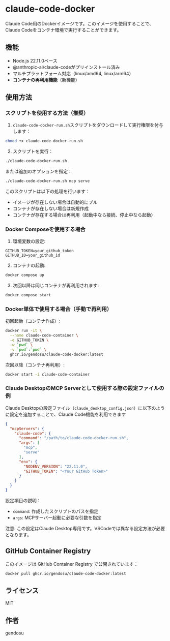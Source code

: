 # claude-code-docker

Claude Code用のDockerイメージです。このイメージを使用することで、Claude Codeをコンテナ環境で実行することができます。

## 機能

- Node.js 22.11.0ベース
- @anthropic-ai/claude-codeがプリインストール済み
- マルチプラットフォーム対応（linux/amd64, linux/arm64）
- **コンテナの再利用機能**（新機能）

## 使用方法

### スクリプトを使用する方法（推奨）

1. `claude-code-docker-run.sh`スクリプトをダウンロードして実行権限を付与します：
```bash
chmod +x claude-code-docker-run.sh
```

2. スクリプトを実行：
```bash
./claude-code-docker-run.sh
```
または追加のオプションを指定：
```bash
./claude-code-docker-run.sh mcp serve
```

このスクリプトは以下の処理を行います：
- イメージが存在しない場合は自動的にプル
- コンテナが存在しない場合は新規作成
- コンテナが存在する場合は再利用（起動中なら接続、停止中なら起動）

### Docker Composeを使用する場合

1. 環境変数の設定:
```env
GITHUB_TOKEN=your_github_token
GITHUB_ID=your_github_id
```

2. コンテナの起動:
```bash
docker compose up
```

3. 次回以降は同じコンテナが再利用されます:
```bash
docker compose start
```

### Docker単体で使用する場合（手動で再利用）

初回起動（コンテナ作成）:
```bash
docker run -it \
  --name claude-code-container \
  -e GITHUB_TOKEN \
  -w `pwd` \
  -v `pwd`:`pwd` \
  ghcr.io/gendosu/claude-code-docker:latest
```

次回以降（コンテナ再利用）:
```bash
docker start -i claude-code-container
```

### Claude DesktopのMCP Serverとして使用する際の設定ファイルの例

Claude Desktopの設定ファイル（`claude_desktop_config.json`）に以下のように設定を追加することで、Claude Code機能を利用できます

```json
{
  "mcpServers": {
    "claude-code": {
      "command": "/path/to/claude-code-docker-run.sh",
      "args": [
        "mcp",
        "serve"
      ],
      "env": {
        "NODENV_VERSION": "22.11.0",
        "GITHUB_TOKEN": "<Your GitHub Token>"
      }
    }
  }
}
```

設定項目の説明：
- `command`: 作成したスクリプトのパスを指定
- `args`: MCPサーバー起動に必要な引数を指定

注意: この設定はClaude Desktop専用です。VSCodeでは異なる設定方法が必要となります。

## GitHub Container Registry

このイメージは GitHub Container Registry で公開されています：

```bash
docker pull ghcr.io/gendosu/claude-code-docker:latest
```

## ライセンス

MIT

## 作者

gendosu
